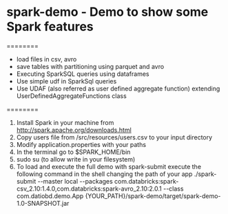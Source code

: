 # spark-demo - Demo to show some Spark features
========

- load files in csv, avro
- save tables with partitioning using parquet and avro
- Executing SparkSQL queries using dataframes
- Use simple udf in SparkSql queries
- Use UDAF (also referred as user defined aggregate function) extending UserDefinedAggregateFunctions class

========
1) Install Spark in your machine from http://spark.apache.org/downloads.html
2) Copy users file from /src/resources/users.csv to your input directory
3) Modify application.properties with your paths
4) In the terminal go to $SPARK_HOME/bin
5) sudo su (to allow write in your filesystem)
6) To load and execute the full demo with spark-submit execute the following command in the shell changing the path of your app
./spark-submit --master local --packages com.databricks:spark-csv_2.10:1.4.0,com.databricks:spark-avro_2.10:2.0.1 --class com.datiobd.demo.App {YOUR_PATH}/spark-demo/target/spark-demo-1.0-SNAPSHOT.jar